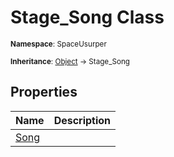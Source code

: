 # Stage_Song Class

<small>**Namespace**: SpaceUsurper</small>

<small>**Inheritance**: [Object](https://docs.microsoft.com/en-us/dotnet/api/system.object?view=netframework-4.5) → Stage_Song</small>

## Properties

<div markdown="1" class="member-table">

| Name | Description |
| :--- | ----------- |
| [Song](Stage_Song/Song.md) |  | 

</div>

